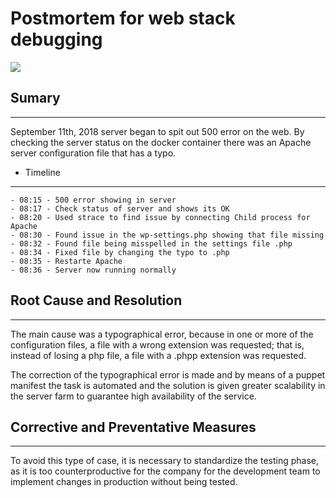 # Postmortem for web stack debugging
<img  src = "https://i.imgur.com/IczvSK5.png"> </img>
## Sumary
----------
September 11th, 2018 server began to spit out 500 error on the web. By checking the server status on the docker container there was an Apache server configuration file that has a typo.
- Timeline
___________

    - 08:15 - 500 error showing in server
    - 08:17 - Check status of server and shows its OK
    - 08:20 - Used strace to find issue by connecting Child process for Apache
    - 08:30 - Found issue in the wp-settings.php showing that file missing
    - 08:32 - Found file being misspelled in the settings file .php
    - 08:34 - Fixed file by changing the typo to .php
    - 08:35 - Restarte Apache
    - 08:36 - Server now running normally

## Root Cause and Resolution
------------------------

The main cause was a typographical error, because in one or more of the configuration files, a file with a wrong extension was requested; that is, instead of losing a php file, a file with a .phpp extension was requested.

The correction of the typographical error is made and by means of a puppet manifest the task is automated and the solution is given greater scalability in the server farm to guarantee high availability of the service.

## Corrective and Preventative Measures
---------------------------------
To avoid this type of case, it is necessary to standardize the testing phase, as it is too counterproductive for the company for the development team to implement changes in production without being tested.
